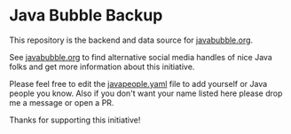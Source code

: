 # Java Bubble Backup

This repository is the backend and data source for [javabubble.org](https://javabubble.org/).

See [javabubble.org](https://javabubble.org/) to find alternative
social media handles of nice Java folks and get more information about this
initiative.

Please feel free to edit the [javapeople.yaml](javapeople.yaml) file to add
yourself or Java people you know. Also if you don't want your name listed here
please drop me a message or open a PR.

Thanks for supporting this initiative!

